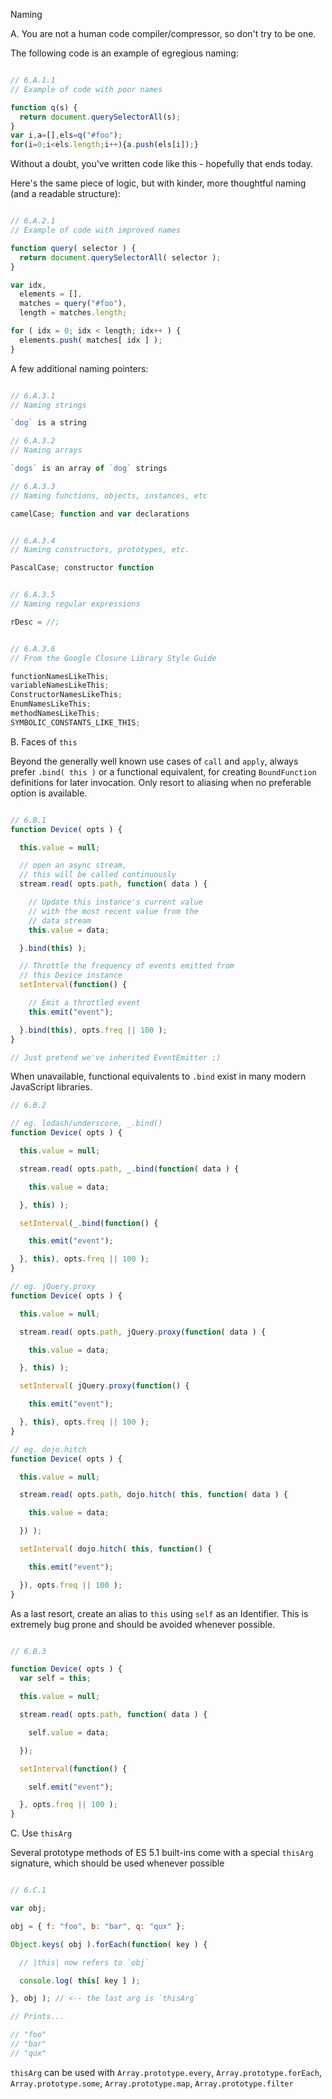 Naming

A. You are not a human code compiler/compressor, so don't try to be one.

The following code is an example of egregious naming:

```javascript

// 6.A.1.1
// Example of code with poor names

function q(s) {
  return document.querySelectorAll(s);
}
var i,a=[],els=q("#foo");
for(i=0;i<els.length;i++){a.push(els[i]);}
```

Without a doubt, you've written code like this - hopefully that ends today.

Here's the same piece of logic, but with kinder, more thoughtful naming (and a readable structure):

```javascript

// 6.A.2.1
// Example of code with improved names

function query( selector ) {
  return document.querySelectorAll( selector );
}

var idx,
  elements = [],
  matches = query("#foo"),
  length = matches.length;

for ( idx = 0; idx < length; idx++ ) {
  elements.push( matches[ idx ] );
}

```

A few additional naming pointers:

```javascript

// 6.A.3.1
// Naming strings

`dog` is a string

// 6.A.3.2
// Naming arrays

`dogs` is an array of `dog` strings

// 6.A.3.3
// Naming functions, objects, instances, etc

camelCase; function and var declarations


// 6.A.3.4
// Naming constructors, prototypes, etc.

PascalCase; constructor function


// 6.A.3.5
// Naming regular expressions

rDesc = //;


// 6.A.3.6
// From the Google Closure Library Style Guide

functionNamesLikeThis;
variableNamesLikeThis;
ConstructorNamesLikeThis;
EnumNamesLikeThis;
methodNamesLikeThis;
SYMBOLIC_CONSTANTS_LIKE_THIS;

```

B. Faces of `this`

Beyond the generally well known use cases of `call` and `apply`, always prefer `.bind( this )` or a functional equivalent, for creating `BoundFunction` definitions for later invocation. Only resort to aliasing when no preferable option is available.

```javascript

// 6.B.1
function Device( opts ) {

  this.value = null;

  // open an async stream,
  // this will be called continuously
  stream.read( opts.path, function( data ) {

    // Update this instance's current value
    // with the most recent value from the
    // data stream
    this.value = data;

  }.bind(this) );

  // Throttle the frequency of events emitted from
  // this Device instance
  setInterval(function() {

    // Emit a throttled event
    this.emit("event");

  }.bind(this), opts.freq || 100 );
}

// Just pretend we've inherited EventEmitter ;)

```

When unavailable, functional equivalents to `.bind` exist in many modern JavaScript libraries.


```javascript
// 6.B.2

// eg. lodash/underscore, _.bind()
function Device( opts ) {

  this.value = null;

  stream.read( opts.path, _.bind(function( data ) {

    this.value = data;

  }, this) );

  setInterval(_.bind(function() {

    this.emit("event");

  }, this), opts.freq || 100 );
}

// eg. jQuery.proxy
function Device( opts ) {

  this.value = null;

  stream.read( opts.path, jQuery.proxy(function( data ) {

    this.value = data;

  }, this) );

  setInterval( jQuery.proxy(function() {

    this.emit("event");

  }, this), opts.freq || 100 );
}

// eg. dojo.hitch
function Device( opts ) {

  this.value = null;

  stream.read( opts.path, dojo.hitch( this, function( data ) {

    this.value = data;

  }) );

  setInterval( dojo.hitch( this, function() {

    this.emit("event");

  }), opts.freq || 100 );
}

```

As a last resort, create an alias to `this` using `self` as an Identifier. This is extremely bug prone and should be avoided whenever possible.

```javascript

// 6.B.3

function Device( opts ) {
  var self = this;

  this.value = null;

  stream.read( opts.path, function( data ) {

    self.value = data;

  });

  setInterval(function() {

    self.emit("event");

  }, opts.freq || 100 );
}

```

C. Use `thisArg`

Several prototype methods of ES 5.1 built-ins come with a special `thisArg` signature, which should be used whenever possible

```javascript

// 6.C.1

var obj;

obj = { f: "foo", b: "bar", q: "qux" };

Object.keys( obj ).forEach(function( key ) {

  // |this| now refers to `obj`

  console.log( this[ key ] );

}, obj ); // <-- the last arg is `thisArg`

// Prints...

// "foo"
// "bar"
// "qux"

```

`thisArg` can be used with `Array.prototype.every`, `Array.prototype.forEach`, `Array.prototype.some`, `Array.prototype.map`, `Array.prototype.filter`

